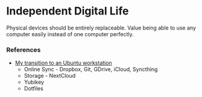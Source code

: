 # Independent Digital Life

Physical devices should be entirely replaceable.
Value being able to use any computer easily instead of one computer perfectly.

### References

- [My transition to an Ubuntu workstation](https://ryannjohnson.com/writing/my-transition-to-an-ubuntu-workstation/)
	+ Online Sync - Dropbox, Git, GDrive, iCloud, Syncthing
	+ Storage - NextCloud
	+ Yubikey
	+ Dotfiles